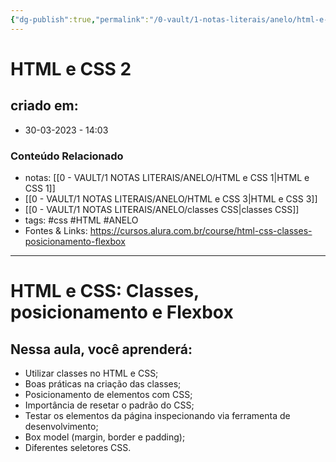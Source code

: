 ```yaml
---
{"dg-publish":true,"permalink":"/0-vault/1-notas-literais/anelo/html-e-css-2/","tags":["css","HTML","ANELO"],"dgHomeLink":true,"dgShowLocalGraph":true,"dgShowFileTree":true,"dgEnableSearch":true}
---
```


# HTML e CSS 2

## criado em: 
-  30-03-2023 - 14:03

### Conteúdo Relacionado
- notas: [[0 - VAULT/1 NOTAS LITERAIS/ANELO/HTML e CSS 1\|HTML e CSS 1]]
- [[0 - VAULT/1 NOTAS LITERAIS/ANELO/HTML e CSS 3\|HTML e CSS 3]]
- [[0 - VAULT/1 NOTAS LITERAIS/ANELO/classes CSS\|classes CSS]]
- tags: #css #HTML #ANELO 
- Fontes & Links: https://cursos.alura.com.br/course/html-css-classes-posicionamento-flexbox

---
# HTML e CSS: Classes, posicionamento e Flexbox

## Nessa aula, você aprenderá:

-   Utilizar classes no HTML e CSS;
-   Boas práticas na criação das classes;
-   Posicionamento de elementos com CSS;
-   Importância de resetar o padrão do CSS;
-   Testar os elementos da página inspecionando via ferramenta de desenvolvimento;
-   Box model (margin, border e padding);
-   Diferentes seletores CSS.

